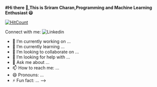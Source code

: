 **#Hi there 👋,This is Sriram Charan,Programming and Machine Learning Enthusiast :smiley:**

[![HitCount](http://hits.dwyl.com/Sri8910/Sri8910.svg)](http://hits.dwyl.com/Sri8910/Sri8910)


Connect with me:
![Linkedin](https://img.shields.io/endpoint?color=green&label=Linkedin&logo=connect&logoColor=orange&style=for-the-badge&url=https%3A%2F%2Fwww.linkedin.com%2Fin%2Fsriram-c-6ab6b6171%2F)

- 🔭 I’m currently working on ...
- 🌱 I’m currently learning ...
- 👯 I’m looking to collaborate on ...
- 🤔 I’m looking for help with ...
- 💬 Ask me about ...
- 📫 How to reach me: ...
- 😄 Pronouns: ...
- ⚡ Fun fact: ...
-->
